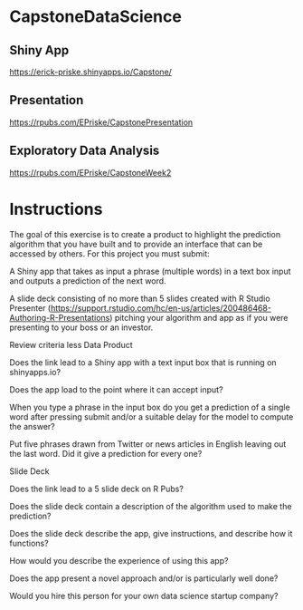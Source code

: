# CapstoneDataScience

## Shiny App
<https://erick-priske.shinyapps.io/Capstone/>

## Presentation
<https://rpubs.com/EPriske/CapstonePresentation>

## Exploratory Data Analysis
<https://rpubs.com/EPriske/CapstoneWeek2>



# Instructions

The goal of this exercise is to create a product to highlight the prediction algorithm that you have built and to provide an interface that can be accessed by others. For this project you must submit:

A Shiny app that takes as input a phrase (multiple words) in a text box input and outputs a prediction of the next word.

A slide deck consisting of no more than 5 slides created with R Studio Presenter (https://support.rstudio.com/hc/en-us/articles/200486468-Authoring-R-Presentations) pitching your algorithm and app as if you were presenting to your boss or an investor.

Review criteria
less 
Data Product

Does the link lead to a Shiny app with a text input box that is running on shinyapps.io?

Does the app load to the point where it can accept input?

When you type a phrase in the input box do you get a prediction of a single word after pressing submit and/or a suitable delay for the model to compute the answer?

Put five phrases drawn from Twitter or news articles in English leaving out the last word. Did it give a prediction for every one?

Slide Deck

Does the link lead to a 5 slide deck on R Pubs?

Does the slide deck contain a description of the algorithm used to make the prediction?

Does the slide deck describe the app, give instructions, and describe how it functions?

How would you describe the experience of using this app?

Does the app present a novel approach and/or is particularly well done?

Would you hire this person for your own data science startup company?
